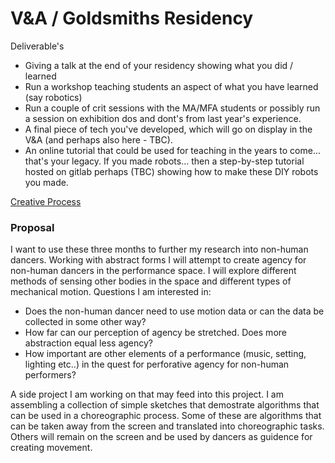 
# V&A / Goldsmiths Residency

Deliverable's 
 * Giving a talk at the end of your residency showing what you did / learned
 * Run a workshop teaching students an aspect of what you have learned (say robotics)
 * Run a couple of crit sessions with the MA/MFA students or possibly run a session on exhibition dos and dont's from last year's experience.
 * A final piece of tech you've developed, which will go on display in the V&A (and perhaps also here - TBC).
 * An online tutorial that could be used for teaching in the years to come... that's your legacy. If you made robots...  then a step-by-step tutorial hosted on gitlab perhaps (TBC) showing how to make these DIY robots you made. 

[Creative Process](creativeProcess.md) 


### Proposal

I want to use these three months to further my research into non-human dancers. Working with abstract forms I will attempt to create agency for non-human dancers in the performance space. I will explore different methods of sensing other bodies in the space and different types of mechanical motion. Questions I am interested in:

* Does the non-human dancer need to use motion data or can the data be collected in some other way?
* How far can our perception of agency be stretched. Does more abstraction equal less agency?
* How important are other elements of a performance (music, setting, lighting etc..) in the quest for perforative agency for non-human performers?

A side project I am working on that may feed into this project. I am assembling a collection of simple sketches that demostrate algorithms that can be used in a choreographic process. Some of these are algorithms that can be taken away from the screen and translated into choreographic tasks. Others will remain on the screen and be used by dancers as guidence for creating movement.

